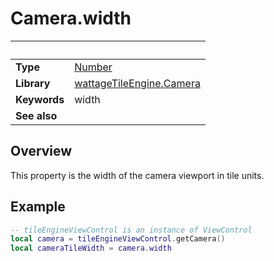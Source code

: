 # Camera.width

|                      | &nbsp;
| -------------------- | ---------------------------------------------------------------
| __Type__             | [Number](https://docs.coronalabs.com/api/type/Number.html)
| __Library__          | [wattageTileEngine.Camera](type_camera.markdown)
| __Keywords__         | width
| __See also__         |


## Overview

This property is the width of the camera viewport in tile units.


## Example

``````lua
-- tileEngineViewControl is an instance of ViewControl
local camera = tileEngineViewControl.getCamera()
local cameraTileWidth = camera.width
``````
